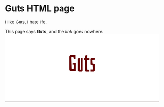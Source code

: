 # Guts HTML page
I like Guts, I hate life.

This page says **Guts**, and the *link* goes nowhere.
![Screenshot](./screenshot.png?raw=true "Guts")